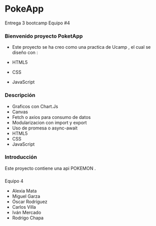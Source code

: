 # PokeApp
Entrega 3 bootcamp  Equipo #4
### Bienvenido proyecto PoketApp 

- Este proyecto se ha creo como una practica de Ucamp , el cual se diseño con  :

- HTML5
- CSS
- JavaScript 


### Descripción 
- Graficos con Chart.Js
- Canvas
- Fetch o axios para consumo de datos 
- Modularizacion con import y export
- Uso de promesa o async-await
- HTML5
- CSS
- JavaScript


### Introducción 
Este proyecto  contiene una api POKEMON .

### 
Equipo 4
- Alexia Mata
- Miguel Garza
- Óscar Rodríguez
- Carlos Villa
- Iván Mercado
- Rodrigo Chapa
